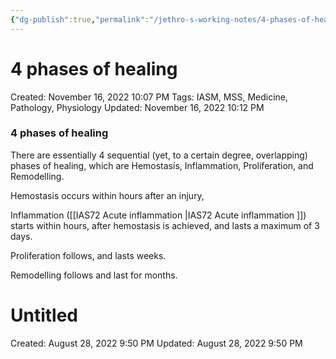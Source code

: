 ```yaml
---
{"dg-publish":true,"permalink":"/jethro-s-working-notes/4-phases-of-healing/","dgPassFrontmatter":true}
---
```



# 4 phases of healing

Created: November 16, 2022 10:07 PM
Tags: IASM, MSS, Medicine, Pathology, Physiology
Updated: November 16, 2022 10:12 PM

### 4 phases of healing

There are essentially 4 sequential (yet, to a certain degree, overlapping) phases of healing, which are Hemostasis, Inflammation, Proliferation, and Remodelling.

Hemostasis occurs within hours after an injury,

Inflammation ([[IAS72  Acute inflammation \|IAS72  Acute inflammation ]]) starts within hours, after hemostasis is achieved, and lasts a maximum of 3 days.

Proliferation follows, and lasts weeks.

Remodelling follows and last for months.


<div class="transclusion internal-embed is-loaded"><div class="markdown-embed">





# Untitled

Created: August 28, 2022 9:50 PM
Updated: August 28, 2022 9:50 PM

</div></div>
